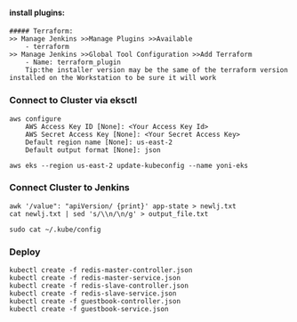#### install plugins:
    ##### Terraform:
    >> Manage Jenkins >>Manage Plugins >>Available
        - terraform
    >> Manage Jenkins >>Global Tool Configuration >>Add Terraform
        - Name: terraform_plugin
        Tip:the installer version may be the same of the terraform version installed on the Workstation to be sure it will work

### Connect to Cluster via eksctl
```
aws configure
    AWS Access Key ID [None]: <Your Access Key Id>
    AWS Secret Access Key [None]: <Your Secret Access Key>
    Default region name [None]: us-east-2
    Default output format [None]: json
```

```
aws eks --region us-east-2 update-kubeconfig --name yoni-eks
```

### Connect Cluster to Jenkins
```
awk '/value": "apiVersion/ {print}' app-state > newlj.txt
cat newlj.txt | sed 's/\\n/\n/g' > output_file.txt

sudo cat ~/.kube/config
```

### Deploy
```
kubectl create -f redis-master-controller.json
kubectl create -f redis-master-service.json
kubectl create -f redis-slave-controller.json
kubectl create -f redis-slave-service.json
kubectl create -f guestbook-controller.json
kubectl create -f guestbook-service.json
```

